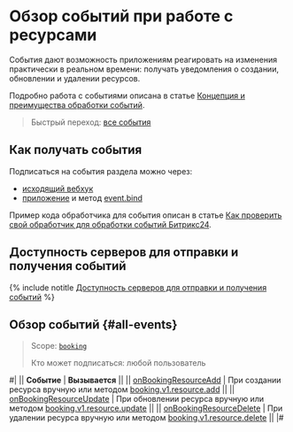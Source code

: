 # Обзор событий при работе с ресурсами

События дают возможность приложениям реагировать на изменения практически в реальном времени: получать уведомления о создании, обновлении и удалении ресурсов.

Подробно работа с событиями описана в статье [Концепция и преимущества обработки событий](../../../events/index.md).

> Быстрый переход: [все события](#all-events)

## Как получать события

Подписаться на события раздела можно через:

- [исходящий вебхук](../../../../local-integrations/local-webhooks.md)
- [приложение](../../../app-installation/index.md) и метод [event.bind](../../../events/event-bind.md)

Пример кода обработчика для события описан в статье [Как проверить свой обработчик для обработки событий Битрикс24](../../../events/test-handler.md).

## Доступность серверов для отправки и получения событий

{% include notitle [Доступность серверов для отправки и получения событий](../../../../_includes/events-index.md) %}

## Обзор событий {#all-events}

> Scope: [`booking`](../../../scopes/permissions.md)
>
> Кто может подписаться: любой пользователь

#|
|| **Событие** | **Вызывается** ||
|| [onBookingResourceAdd](./on-booking-resource-add.md) | При создании ресурса вручную или методом [booking.v1.resource.add](../booking-v1-resource-add.md) ||
|| [onBookingResourceUpdate](./on-booking-resource-update.md) | При обновлении ресурса вручную или методом [booking.v1.resource.update](../booking-v1-resource-update.md) ||
|| [onBookingResourceDelete](./on-booking-resource-delete.md) | При удалении ресурса вручную или методом [booking.v1.resource.delete](../booking-v1-resource-delete.md) ||
|#

